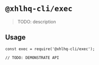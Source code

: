 # `@xhlhq-cli/exec`

> TODO: description

## Usage

```
const exec = require('@xhlhq-cli/exec');

// TODO: DEMONSTRATE API
```
